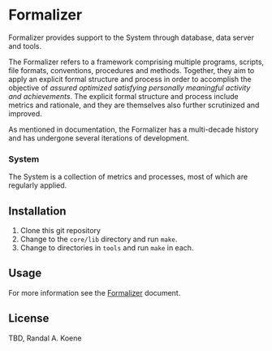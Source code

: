 # Formalizer

Formalizer provides support to the System through database, data server and tools.

The Formalizer refers to a framework comprising multiple programs, scripts, file formats, conventions, procedures and methods. Together, they aim to apply an explicit formal structure and process in order to accomplish the objective of *assured optimized satisfying personally meaningful activity and achievements*. The explicit formal structure and process include metrics and rationale, and they are themselves also further scrutinized and improved.

As mentioned in documentation, the Formalizer has a multi-decade history and has undergone several iterations of development.

### System

The System is a collection of metrics and processes, most of which are regularly applied.


## Installation

1. Clone this git repository
2. Change to the `core/lib` directory and run `make`.
3. Change to directories in `tools` and run `make` in each.

## Usage

For more information see the [Formalizer](https://docs.google.com/document/d/1rYPFgzFgjkF1xGx3uABiXiaDR5sfmOzqYQRqSntcyyY/edit#) document.

## License

TBD, Randal A. Koene

